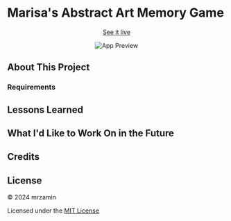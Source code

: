# Marisa's Abstract Art Memory Game

<div align="center">
  
[See it live](#)

![App Preview](#)

</div>
  
## About This Project

### Requirements

## Lessons Learned

## What I'd Like to Work On in the Future

## Credits

## License

© 2024 mrzamin

Licensed under the [MIT License](#)
